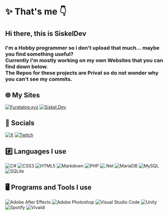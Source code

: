 # ✨ That's me 👇

## Hi there, this is SiskelDev
### I'm a Hobby programmer so i don't upload that much... maybe you find something useful?<br>Currently I'm mostly working on my own Websites that you can find down below. <br>The Repos for these projects are Privat so do not wonder why you can't see my commits.

## 🌐 My Sites

[![Furatalog.xyz](https://img.shields.io/badge/Furatalog.xyz-darkgreen?style=for-the-badge)](https://furatalog.xyz/)
[![Siskel.Dev](https://img.shields.io/badge/Siskel.Dev-darkmagenta?style=for-the-badge)](https://siskel.dev/)

## 💬 Socials

[![X](https://img.shields.io/badge/X-black.svg?style=for-the-badge&logo=X&logoColor=white)](https://x.com/SiskelDev)
[![Twitch](https://img.shields.io/badge/Twitch-%239146FF.svg?style=for-the-badge&logo=Twitch&logoColor=white)](https://twitch.tv/siskeldev)

## #️⃣ Languages I use

![C#](https://img.shields.io/badge/c%23-%23239120.svg?style=for-the-badge&logo=csharp&logoColor=white) ![CSS3](https://img.shields.io/badge/css3-%231572B6.svg?style=for-the-badge&logo=css3&logoColor=white) ![HTML5](https://img.shields.io/badge/html5-%23E34F26.svg?style=for-the-badge&logo=html5&logoColor=white) ![Markdown](https://img.shields.io/badge/markdown-%23000000.svg?style=for-the-badge&logo=markdown&logoColor=white) ![PHP](https://img.shields.io/badge/php-%23777BB4.svg?style=for-the-badge&logo=php&logoColor=white) ![.Net](https://img.shields.io/badge/.NET-5C2D91?style=for-the-badge&logo=.net&logoColor=white) ![MariaDB](https://img.shields.io/badge/MariaDB-003545?style=for-the-badge&logo=mariadb&logoColor=white) ![MySQL](https://img.shields.io/badge/mysql-%2300000f.svg?style=for-the-badge&logo=mysql&logoColor=white) ![SQLite](https://img.shields.io/badge/sqlite-%2307405e.svg?style=for-the-badge&logo=sqlite&logoColor=white)

## 🖥️ Programs and Tools I use

![Adobe After Effects](https://img.shields.io/badge/Adobe%20After%20Effects-9999FF.svg?style=for-the-badge&logo=adobeaftereffects&logoColor=white) 
![Adobe Photoshop](https://img.shields.io/badge/adobe%20photoshop-%2331A8FF.svg?style=for-the-badge&logo=adobephotoshop&logoColor=white) 
![Visual Studio Code](https://img.shields.io/badge/-Visual%20Studio%20Code-007ACC?style=for-the-badge&logo=visualstudiocode&logoColor=white)
![Unity](https://img.shields.io/badge/-Unity-000000?style=for-the-badge&logo=unity&logoColor=white)
![Spotify](https://img.shields.io/badge/-Spotify-1DB954?style=for-the-badge&logo=spotify&logoColor=white)
![Vivaldi](https://img.shields.io/badge/-Vivaldi-EF3939?style=for-the-badge&logo=vivaldi&logoColor=white)
